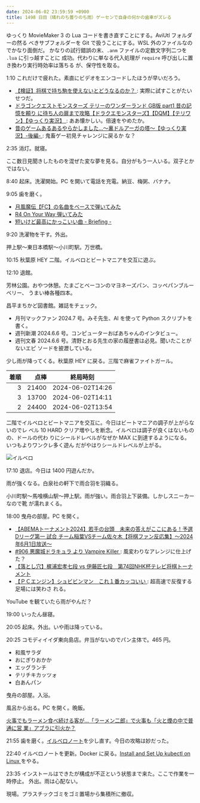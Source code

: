 ```yaml
---
date: 2024-06-02 23:59:59 +0900
title: 1498 日目（晴れのち曇りのち雨）ゲーセンで自身の何かの歯車がズレる
---
```


ゆっくり MovieMaker 3 の Lua コードを書き直すことにする。AviUtl フォルダーの然る
べきサブフォルダーを Git で扱うことにする。WSL 外のファイルなのでかなり面倒だ。
かなりの試行錯誤の末、`.anm` ファイルの定数文字列二つを `.lua` に引っ越すことに
成功。代わりに単なる代入処理が `require` 呼び出しに置き換わり実行時効率は落ちる
が、保守性を取る。

1:10 これだけで疲れた。素直にビデオをエンコードしたほうが早いだろう。

* [【検証】将棋で持ち駒を使えないとどうなるのか？
  ](https://www.youtube.com/watch?v=sBSii8PSofU): 実際に試すことがたいせつだ。
* [ドラゴンクエストモンスターズ テリーのワンダーランド GB版 part1 昔の記憶を頼り
  に待ち人の扉まで攻略【ドラクエモンスターズ】【DQM】【テリワン】【ゆっくり実況】
  ](https://www.youtube.com/watch?v=xHrCjpwKd78): ああ懐かしい。倍速をやめたか。
* [昔のゲームあるあるやらかしました...～裏ドルアーガの塔～【ゆっくり実況】-後編-
  ](https://www.youtube.com/watch?v=sJCY9zxcVoU): 鬼畜ゲー初見チャレンジに戻るか
  な？

2:35 消灯。就寝。

ここ数日見聞きしたものを混ぜた変な夢を見る。自分がもう一人いる。双子とかではない。

8:40 起床。洗濯開始。PC を開いて電話を充電。納豆、梅粥、バナナ。

9:05 歯を磨く。

* [月風魔伝【FC】の名曲をベースで弾いてみた](https://www.youtube.com/shorts/MQZ152hFOyo)
* [R4 On Your Way 弾いてみた](https://www.youtube.com/shorts/deOGOxEt5Dg)
* [短いけど最高にかっこいい曲 - Briefing -](https://www.youtube.com/shorts/ErK08zDHW-U)

9:20 洗濯物を干す。外出。

押上駅～東日本橋駅～小川町駅。万世橋。

10:15 秋葉原 HEY 二階。イルベロとビートマニアを交互に遊ぶ。

12:10 退館。

芳林公園。おやつ休憩。たまごとベーコンのマヨネーズパン、コッペパンブルーベリー、
うまい棒各種四本。

昌平まちかど図書館。雑誌をチェック。

* 月刊マックファン 2024.7 号。みそ先生、AI を使って Python スクリプトを書く。
* 週刊新潮 2024.6.6 号。コンピューターおばあちゃんのインタビュー。
* 週刊文春 2024.6.6 号。清野とおる先生の家の履歴書は必見。聞いたことがないエピ
  ソードを披瀝している。

少し雨が降ってくる。秋葉原 HEY に戻る。三階で麻雀ファイトガール。

| 着順 | 点棒 | 終局時刻 |
|-----:|-----:|----------|
| 3 | 21400 | 2024-06-02T14:26 |
| 3 | 13700 | 2024-06-02T14:11 |
| 2 | 24400 | 2024-06-02T13:54 |

二階でイルベロとビートマニアを交互に。今日はビートマニアの調子が上がらないのでレ
ベル 10 HARD クリア増やしを断念。イルベロは調子が良くはないものの、ドールの代わ
りにシールドレベルがなぜか MAX に到達するようになる。いつもよりワンクレ多く遊ん
だがやはりシールドレベルが上がる。

![イルベロ](https://pbs.twimg.com/media/GPDqSJbbIAA691_?format=jpg&name=small)

17:10 退店。今日は 1400 円遊んだか。

雨が強くなる。白泉社の軒下で雨合羽を羽織る。

小川町駅～馬喰横山駅～押上駅。雨が強い。雨合羽上下装備。しかしスニーカーなので靴
が濡れまくる。

18:00 曳舟の部屋。PC を開く。

* [【ABEMAトーナメント2024】若手の台頭　未来の答えがここにある！予選Dリーグ第一
  試合 チーム稲葉VSチーム佐々木【将棋ファン反応集】～2024年6月1日放送～
  ](https://www.youtube.com/watch?v=ewhiQx90tVQ)
* [#906 悪魔城ドラキュラ より Vampire Killer
  ](https://www.youtube.com/watch?v=NZOz9siac2Q): 風変わりなアレンジに仕上げた？
* [【落とし穴】梶浦宏孝七段 vs 伊藤匠七段　第74回NHK杯テレビ将棋トーナメント
  ](https://www.youtube.com/watch?v=qg_0qDLyWKU)
* [【ＰＣエンジン】シュビビンマン　これ１番カッコいい
  ](https://www.youtube.com/watch?v=FvuNyi1Jdwg): 超高速で反復する足場には笑わさ
  れる。

YouTube を観ていたら雨がやんだ？

19:00 いったん昼寝。

20:05 起床。外出。いや雨は降っている。

20:25 コモディイイダ東向島店。弁当がないのでパン主体で。465 円。

* 和風サラダ
* おにぎりおかか
* エッグランチ
* テリチキカッツォ
* 白あんパン

曳舟の部屋。入浴。

風呂から出る。PC を開く。晩飯。

[火事でもラーメン食べ続ける客が…「ラーメン二郎」で火事も「火と煙の中で普通に営
業」アブラに引火か？](https://www.youtube.com/watch?v=1FQLIEd-8J4)

21:55 歯を磨く。[イルベロノート][117]を少し直す。今日の攻略は妙だった。

22:40 イルベロノートを更新。Docker に戻る。[Install and Set Up kubectl on Linux
](https://kubernetes.io/docs/tasks/tools/install-kubectl-linux/) をやる。

23:35 インストールはできたが構成が不正という状態まで来た。ここで作業を一時停止。
外出。雨は心配ない。

現場。プラスチックゴミをゴミ置場から集積所に撤収。

[117]: https://github.com/showa-yojyo/notebook/issues/117
